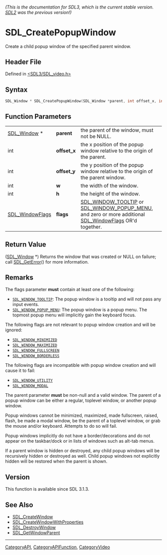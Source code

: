 ###### (This is the documentation for SDL3, which is the current stable version. [SDL2](https://wiki.libsdl.org/SDL2/) was the previous version!)
# SDL_CreatePopupWindow

Create a child popup window of the specified parent window.

## Header File

Defined in [<SDL3/SDL_video.h>](https://github.com/libsdl-org/SDL/blob/main/include/SDL3/SDL_video.h)

## Syntax

```c
SDL_Window * SDL_CreatePopupWindow(SDL_Window *parent, int offset_x, int offset_y, int w, int h, SDL_WindowFlags flags);
```

## Function Parameters

|                                    |              |                                                                                                                                                                           |
| ---------------------------------- | ------------ | ------------------------------------------------------------------------------------------------------------------------------------------------------------------------- |
| [SDL_Window](SDL_Window) *         | **parent**   | the parent of the window, must not be NULL.                                                                                                                               |
| int                                | **offset_x** | the x position of the popup window relative to the origin of the parent.                                                                                                  |
| int                                | **offset_y** | the y position of the popup window relative to the origin of the parent window.                                                                                           |
| int                                | **w**        | the width of the window.                                                                                                                                                  |
| int                                | **h**        | the height of the window.                                                                                                                                                 |
| [SDL_WindowFlags](SDL_WindowFlags) | **flags**    | [SDL_WINDOW_TOOLTIP](SDL_WINDOW_TOOLTIP) or [SDL_WINDOW_POPUP_MENU](SDL_WINDOW_POPUP_MENU), and zero or more additional [SDL_WindowFlags](SDL_WindowFlags) OR'd together. |

## Return Value

([SDL_Window](SDL_Window) *) Returns the window that was created or NULL on
failure; call [SDL_GetError](SDL_GetError)() for more information.

## Remarks

The flags parameter **must** contain at least one of the following:

- [`SDL_WINDOW_TOOLTIP`](SDL_WINDOW_TOOLTIP): The popup window is a tooltip
  and will not pass any input events.
- [`SDL_WINDOW_POPUP_MENU`](SDL_WINDOW_POPUP_MENU): The popup window is a
  popup menu. The topmost popup menu will implicitly gain the keyboard
  focus.

The following flags are not relevant to popup window creation and will be
ignored:

- [`SDL_WINDOW_MINIMIZED`](SDL_WINDOW_MINIMIZED)
- [`SDL_WINDOW_MAXIMIZED`](SDL_WINDOW_MAXIMIZED)
- [`SDL_WINDOW_FULLSCREEN`](SDL_WINDOW_FULLSCREEN)
- [`SDL_WINDOW_BORDERLESS`](SDL_WINDOW_BORDERLESS)

The following flags are incompatible with popup window creation and will
cause it to fail:

- [`SDL_WINDOW_UTILITY`](SDL_WINDOW_UTILITY)
- [`SDL_WINDOW_MODAL`](SDL_WINDOW_MODAL)

The parent parameter **must** be non-null and a valid window. The parent of
a popup window can be either a regular, toplevel window, or another popup
window.

Popup windows cannot be minimized, maximized, made fullscreen, raised,
flash, be made a modal window, be the parent of a toplevel window, or grab
the mouse and/or keyboard. Attempts to do so will fail.

Popup windows implicitly do not have a border/decorations and do not appear
on the taskbar/dock or in lists of windows such as alt-tab menus.

If a parent window is hidden or destroyed, any child popup windows will be
recursively hidden or destroyed as well. Child popup windows not explicitly
hidden will be restored when the parent is shown.

## Version

This function is available since SDL 3.1.3.

## See Also

- [SDL_CreateWindow](SDL_CreateWindow)
- [SDL_CreateWindowWithProperties](SDL_CreateWindowWithProperties)
- [SDL_DestroyWindow](SDL_DestroyWindow)
- [SDL_GetWindowParent](SDL_GetWindowParent)

----
[CategoryAPI](CategoryAPI), [CategoryAPIFunction](CategoryAPIFunction), [CategoryVideo](CategoryVideo)

